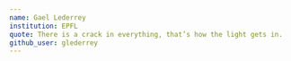 ```yaml
---
name: Gael Lederrey
institution: EPFL
quote: There is a crack in everything, that’s how the light gets in.
github_user: glederrey
---
```

